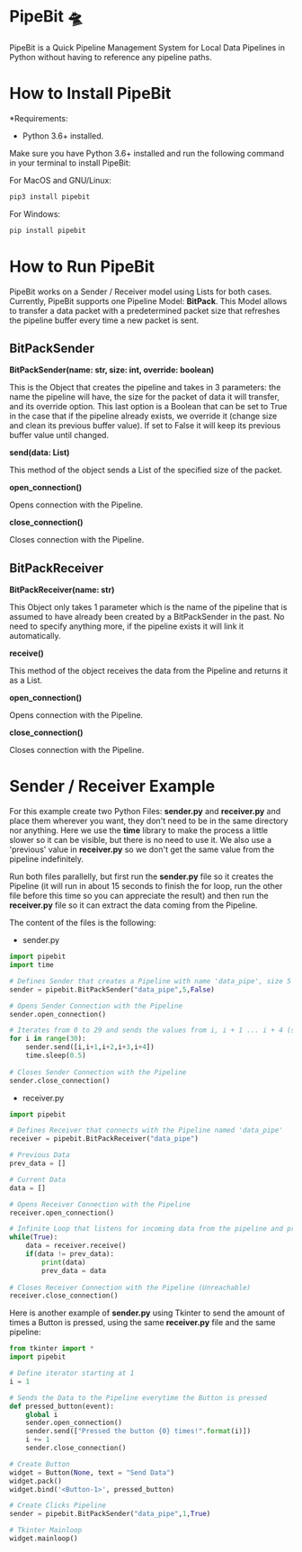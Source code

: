 # PipeBit 🛸

PipeBit is a Quick Pipeline Management System for Local Data Pipelines in Python without having to reference any pipeline paths.

How to Install PipeBit
==========

*Requirements: 
- Python 3.6+ installed.

Make sure you have Python 3.6+ installed and run the following command in your terminal to install PipeBit:

For MacOS and GNU/Linux:

```python
pip3 install pipebit
```

For Windows:

```python
pip install pipebit
```

How to Run PipeBit
==========

PipeBit works on a Sender / Receiver model using Lists for both cases. Currently, PipeBit supports one Pipeline Model: **BitPack**. This Model allows to transfer a data packet with a predetermined packet size that refreshes the pipeline buffer every time a new packet is sent. 

## BitPackSender

**BitPackSender(name: str, size: int, override: boolean)**

This is the Object that creates the pipeline and takes in 3 parameters: the name the pipeline will have, the size for the packet of data it will transfer, and its override option. This last option is a Boolean that can be set to True in the case that if the pipeline already exists, we override it (change size and clean its previous buffer value). If set to False it will keep its previous buffer value until changed.

**send(data: List)**

This method of the object sends a List of the specified size of the packet.

**open_connection()**

Opens connection with the Pipeline.

**close_connection()**

Closes connection with the Pipeline.

## BitPackReceiver

**BitPackReceiver(name: str)**

This Object only takes 1 parameter which is the name of the pipeline that is assumed to have already been created by a BitPackSender in the past. No need to specify anything more, if the pipeline exists it will link it automatically.

**receive()**

This method of the object receives the data from the Pipeline and returns it as a List.

**open_connection()**

Opens connection with the Pipeline.

**close_connection()**

Closes connection with the Pipeline.

Sender / Receiver Example
==========

For this example create two Python Files: **sender.py** and **receiver.py** and place them wherever you want, they don't need to be in the same directory nor anything. Here we use the **time** library to make the process a little slower so it can be visible, but there is no need to use it. We also use a 'previous' value in **receiver.py** so we don't get the same value from the pipeline indefinitely.

Run both files parallelly, but first run the **sender.py** file so it creates the Pipeline (it will run in about 15 seconds to finish the for loop, run the other file before this time so you can appreciate the result) and then run the **receiver.py** file so it can extract the data coming from the Pipeline.

The content of the files is the following:

- sender.py

```python
import pipebit
import time

# Defines Sender that creates a Pipeline with name 'data_pipe', size 5 and no Override
sender = pipebit.BitPackSender("data_pipe",5,False)

# Opens Sender Connection with the Pipeline
sender.open_connection()

# Iterates from 0 to 29 and sends the values from i, i + 1 ... i + 4 (size of 5), having an interruption interval between each of half a second
for i in range(30):
    sender.send([i,i+1,i+2,i+3,i+4])
    time.sleep(0.5)
    
# Closes Sender Connection with the Pipeline
sender.close_connection()
```

- receiver.py

```python
import pipebit

# Defines Receiver that connects with the Pipeline named 'data_pipe'
receiver = pipebit.BitPackReceiver("data_pipe")

# Previous Data
prev_data = []

# Current Data
data = []

# Opens Receiver Connection with the Pipeline
receiver.open_connection()

# Infinite Loop that listens for incoming data from the pipeline and prints it out to the console
while(True):
    data = receiver.receive()
    if(data != prev_data):
        print(data)
        prev_data = data
        
# Closes Receiver Connection with the Pipeline (Unreachable)
receiver.close_connection()
```

Here is another example of **sender.py** using Tkinter to send the amount of times a Button is pressed, using the same **receiver.py** file and the same pipeline:

```python
from tkinter import *
import pipebit

# Define iterator starting at 1
i = 1

# Sends the Data to the Pipeline everytime the Button is pressed
def pressed_button(event):
    global i
    sender.open_connection()
    sender.send(["Pressed the button {0} times!".format(i)])
    i += 1
    sender.close_connection()  

# Create Button
widget = Button(None, text = "Send Data")
widget.pack()
widget.bind('<Button-1>', pressed_button)

# Create Clicks Pipeline
sender = pipebit.BitPackSender("data_pipe",1,True)

# Tkinter Mainloop
widget.mainloop()
```
